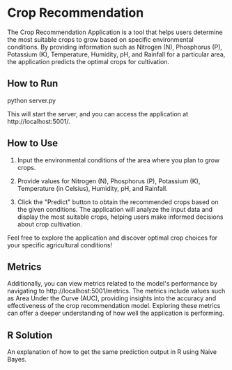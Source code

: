 # Crop Recommendation

The Crop Recommendation Application is a tool that helps users determine the most suitable crops to grow based on specific environmental conditions. By providing information such as Nitrogen (N), Phosphorus (P), Potassium (K), Temperature, Humidity, pH, and Rainfall for a particular area, the application predicts the optimal crops for cultivation.

## How to Run
python server.py

This will start the server, and you can access the application at http://localhost:5001/.

## How to Use
1. Input the environmental conditions of the area where you plan to grow crops.

2. Provide values for Nitrogen (N), Phosphorus (P), Potassium (K), Temperature (in Celsius), Humidity, pH, and Rainfall.

3. Click the "Predict" button to obtain the recommended crops based on the given conditions.
The application will analyze the input data and display the most suitable crops, helping users make informed decisions about crop cultivation.

Feel free to explore the application and discover optimal crop choices for your specific agricultural conditions!

## Metrics
Additionally, you can view metrics related to the model's performance by navigating to http://localhost:5001/metrics. The metrics include values such as Area Under the Curve (AUC), providing insights into the accuracy and effectiveness of the crop recommendation model. Exploring these metrics can offer a deeper understanding of how well the application is performing.

## R Solution
An explanation of how to get the same prediction output in R using Naive Bayes.